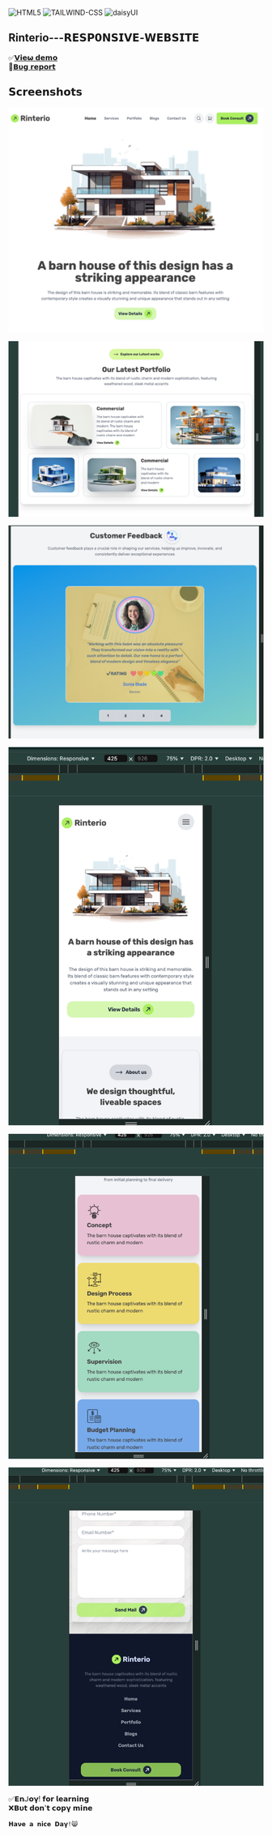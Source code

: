 ![HTML5](https://img.shields.io/badge/html5-%23E34F26.svg?style=for-the-badge&logo=html5&logoColor=white) ![TAILWIND-CSS](https://img.shields.io/badge/tailwind-%231572B6.svg?style=for-the-badge&logo=tailwindcss&logoColor=white) ![daisyUI](https://img.shields.io/badge/daisyUI-%231572B6.svg?style=for-the-badge&logo=daisyUI&logoColor=white)

## Rinterio---𝗥𝗘𝗦𝗣𝟬𝝢𝗦𝗜𝗩𝗘-𝗪𝗘𝗕𝗦𝗜𝗧𝗘

✅[𝗩𝗶𝗲𝞈 𝗱𝗲𝗺𝝾](https://ph0enix46.github.io/Assignment--3/) 
<br/>
🐛[𝗕𝞄𝗴 𝗿𝗲𝗽𝝾𝗿𝘁](https://github.com/pH0enix46/Assignment--3/issues)

## 𝗦𝗰𝗿𝗲𝗲𝗻𝘀𝗵𝝾𝘁𝘀
![𝗗𝗲𝗺𝝾 1](demo/1.png)

![𝗗𝗲𝗺𝝾 2](demo/2.png)

![𝗗𝗲𝗺𝝾 3](demo/3.png)

![𝗗𝗲𝗺𝝾 4](demo/4.png)

![𝗗𝗲𝗺𝝾 5](demo/5.png)

![𝗗𝗲𝗺𝝾 5](demo/6.png)

✅𝗘𝗻ᒍ𝝾𝝲! 𝗳𝝾𝗿 𝗹𝗲𝗮𝗿𝗻𝗶𝗻𝗴
<br/>
❌𝗕𝞄𝘁 𝗱𝝾𝗻'𝘁 𝗰𝝾𝗽𝝲 𝗺𝗶𝗻𝗲

```
𝗛𝗮𝝼𝗲 𝗮 𝗻𝗶𝗰𝗲 𝗗𝗮𝝲!😸
```
